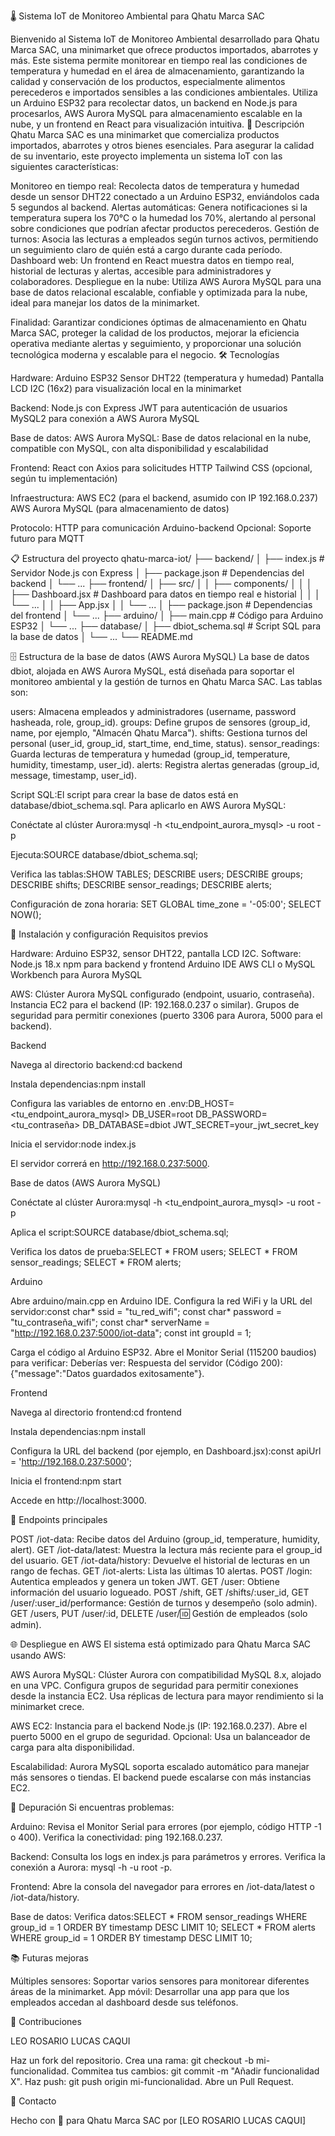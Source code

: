 🌡️ Sistema IoT de Monitoreo Ambiental para Qhatu Marca SAC

Bienvenido al Sistema IoT de Monitoreo Ambiental desarrollado para Qhatu Marca SAC, una minimarket que ofrece productos importados, abarrotes y más. Este sistema permite monitorear en tiempo real las condiciones de temperatura y humedad en el área de almacenamiento, garantizando la calidad y conservación de los productos, especialmente alimentos perecederos e importados sensibles a las condiciones ambientales. Utiliza un Arduino ESP32 para recolectar datos, un backend en Node.js para procesarlos, AWS Aurora MySQL para almacenamiento escalable en la nube, y un frontend en React para visualización intuitiva.
📜 Descripción
Qhatu Marca SAC es una minimarket que comercializa productos importados, abarrotes y otros bienes esenciales. Para asegurar la calidad de su inventario, este proyecto implementa un sistema IoT con las siguientes características:

Monitoreo en tiempo real: Recolecta datos de temperatura y humedad desde un sensor DHT22 conectado a un Arduino ESP32, enviándolos cada 5 segundos al backend.
Alertas automáticas: Genera notificaciones si la temperatura supera los 70°C o la humedad los 70%, alertando al personal sobre condiciones que podrían afectar productos perecederos.
Gestión de turnos: Asocia las lecturas a empleados según turnos activos, permitiendo un seguimiento claro de quién está a cargo durante cada período.
Dashboard web: Un frontend en React muestra datos en tiempo real, historial de lecturas y alertas, accesible para administradores y colaboradores.
Despliegue en la nube: Utiliza AWS Aurora MySQL para una base de datos relacional escalable, confiable y optimizada para la nube, ideal para manejar los datos de la minimarket.

Finalidad: Garantizar condiciones óptimas de almacenamiento en Qhatu Marca SAC, proteger la calidad de los productos, mejorar la eficiencia operativa mediante alertas y seguimiento, y proporcionar una solución tecnológica moderna y escalable para el negocio.
🛠️ Tecnologías

Hardware:
Arduino ESP32
Sensor DHT22 (temperatura y humedad)
Pantalla LCD I2C (16x2) para visualización local en la minimarket


Backend:
Node.js con Express
JWT para autenticación de usuarios
MySQL2 para conexión a AWS Aurora MySQL


Base de datos:
AWS Aurora MySQL: Base de datos relacional en la nube, compatible con MySQL, con alta disponibilidad y escalabilidad


Frontend:
React con Axios para solicitudes HTTP
Tailwind CSS (opcional, según tu implementación)


Infraestructura:
AWS EC2 (para el backend, asumido con IP 192.168.0.237)
AWS Aurora MySQL (para almacenamiento de datos)


Protocolo:
HTTP para comunicación Arduino-backend
Opcional: Soporte futuro para MQTT



📋 Estructura del proyecto
qhatu-marca-iot/
├── backend/
│   ├── index.js              # Servidor Node.js con Express
│   ├── package.json          # Dependencias del backend
│   └── ...
├── frontend/
│   ├── src/
│   │   ├── components/
│   │   │   ├── Dashboard.jsx # Dashboard para datos en tiempo real e historial
│   │   │   └── ...
│   │   ├── App.jsx
│   │   └── ...
│   ├── package.json          # Dependencias del frontend
│   └── ...
├── arduino/
│   ├── main.cpp              # Código para Arduino ESP32
│   └── ...
├── database/
│   ├── dbiot_schema.sql      # Script SQL para la base de datos
│   └── ...
└── README.md

🗄️ Estructura de la base de datos (AWS Aurora MySQL)
La base de datos dbiot, alojada en AWS Aurora MySQL, está diseñada para soportar el monitoreo ambiental y la gestión de turnos en Qhatu Marca SAC. Las tablas son:

users: Almacena empleados y administradores (username, password hasheada, role, group_id).
groups: Define grupos de sensores (group_id, name, por ejemplo, "Almacén Qhatu Marca").
shifts: Gestiona turnos del personal (user_id, group_id, start_time, end_time, status).
sensor_readings: Guarda lecturas de temperatura y humedad (group_id, temperature, humidity, timestamp, user_id).
alerts: Registra alertas generadas (group_id, message, timestamp, user_id).

Script SQL:El script para crear la base de datos está en database/dbiot_schema.sql. Para aplicarlo en AWS Aurora MySQL:

Conéctate al clúster Aurora:mysql -h <tu_endpoint_aurora_mysql> -u root -p


Ejecuta:SOURCE database/dbiot_schema.sql;


Verifica las tablas:SHOW TABLES;
DESCRIBE users;
DESCRIBE groups;
DESCRIBE shifts;
DESCRIBE sensor_readings;
DESCRIBE alerts;



Configuración de zona horaria:
SET GLOBAL time_zone = '-05:00';
SELECT NOW();

🚀 Instalación y configuración
Requisitos previos

Hardware: Arduino ESP32, sensor DHT22, pantalla LCD I2C.
Software:
Node.js 18.x
npm para backend y frontend
Arduino IDE
AWS CLI o MySQL Workbench para Aurora MySQL


AWS:
Clúster Aurora MySQL configurado (endpoint, usuario, contraseña).
Instancia EC2 para el backend (IP: 192.168.0.237 o similar).
Grupos de seguridad para permitir conexiones (puerto 3306 para Aurora, 5000 para el backend).



Backend

Navega al directorio backend:cd backend


Instala dependencias:npm install


Configura las variables de entorno en .env:DB_HOST=<tu_endpoint_aurora_mysql>
DB_USER=root
DB_PASSWORD=<tu_contraseña>
DB_DATABASE=dbiot
JWT_SECRET=your_jwt_secret_key


Inicia el servidor:node index.js

El servidor correrá en http://192.168.0.237:5000.

Base de datos (AWS Aurora MySQL)

Conéctate al clúster Aurora:mysql -h <tu_endpoint_aurora_mysql> -u root -p


Aplica el script:SOURCE database/dbiot_schema.sql;


Verifica los datos de prueba:SELECT * FROM users;
SELECT * FROM sensor_readings;
SELECT * FROM alerts;



Arduino

Abre arduino/main.cpp en Arduino IDE.
Configura la red WiFi y la URL del servidor:const char* ssid = "tu_red_wifi";
const char* password = "tu_contraseña_wifi";
const char* serverName = "http://192.168.0.237:5000/iot-data";
const int groupId = 1;


Carga el código al Arduino ESP32.
Abre el Monitor Serial (115200 baudios) para verificar:
Deberías ver: Respuesta del servidor (Código 200): {"message":"Datos guardados exitosamente"}.



Frontend

Navega al directorio frontend:cd frontend


Instala dependencias:npm install


Configura la URL del backend (por ejemplo, en Dashboard.jsx):const apiUrl = 'http://192.168.0.237:5000';


Inicia el frontend:npm start

Accede en http://localhost:3000.

📡 Endpoints principales

POST /iot-data: Recibe datos del Arduino (group_id, temperature, humidity, alert).
GET /iot-data/latest: Muestra la lectura más reciente para el group_id del usuario.
GET /iot-data/history: Devuelve el historial de lecturas en un rango de fechas.
GET /iot-alerts: Lista las últimas 10 alertas.
POST /login: Autentica empleados y genera un token JWT.
GET /user: Obtiene información del usuario logueado.
POST /shift, GET /shifts/:user_id, GET /user/:user_id/performance: Gestión de turnos y desempeño (solo admin).
GET /users, PUT /user/:id, DELETE /user/:id: Gestión de empleados (solo admin).

🌐 Despliegue en AWS
El sistema está optimizado para Qhatu Marca SAC usando AWS:

AWS Aurora MySQL:
Clúster Aurora con compatibilidad MySQL 8.x, alojado en una VPC.
Configura grupos de seguridad para permitir conexiones desde la instancia EC2.
Usa réplicas de lectura para mayor rendimiento si la minimarket crece.


AWS EC2:
Instancia para el backend Node.js (IP: 192.168.0.237).
Abre el puerto 5000 en el grupo de seguridad.
Opcional: Usa un balanceador de carga para alta disponibilidad.


Escalabilidad:
Aurora MySQL soporta escalado automático para manejar más sensores o tiendas.
El backend puede escalarse con más instancias EC2.



🔧 Depuración
Si encuentras problemas:

Arduino:
Revisa el Monitor Serial para errores (por ejemplo, código HTTP -1 o 400).
Verifica la conectividad: ping 192.168.0.237.


Backend:
Consulta los logs en index.js para parámetros y errores.
Verifica la conexión a Aurora: mysql -h <endpoint> -u root -p.


Frontend:
Abre la consola del navegador para errores en /iot-data/latest o /iot-data/history.


Base de datos:
Verifica datos:SELECT * FROM sensor_readings WHERE group_id = 1 ORDER BY timestamp DESC LIMIT 10;
SELECT * FROM alerts WHERE group_id = 1 ORDER BY timestamp DESC LIMIT 10;





📚 Futuras mejoras


Múltiples sensores: Soportar varios sensores para monitorear diferentes áreas de la minimarket.
App móvil: Desarrollar una app para que los empleados accedan al dashboard desde sus teléfonos.

🤝 Contribuciones

LEO ROSARIO LUCAS CAQUI

Haz un fork del repositorio.
Crea una rama: git checkout -b mi-funcionalidad.
Commitea tus cambios: git commit -m "Añadir funcionalidad X".
Haz push: git push origin mi-funcionalidad.
Abre un Pull Request.

📧 Contacto


Hecho con 💪 para Qhatu Marca SAC por [LEO ROSARIO LUCAS CAQUI]
